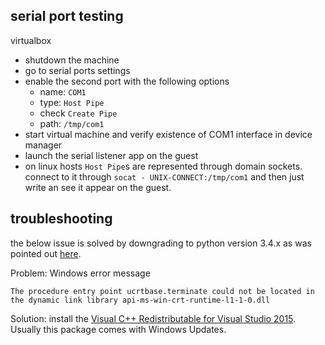 
serial port testing
-------------------

virtualbox
- shutdown the machine
- go to serial ports settings
- enable the second port with the following options
  - name: `COM1`
  - type: `Host Pipe`
  - check `Create Pipe`
  - path: `/tmp/com1`
- start virtual machine and verify existence of COM1 interface in device manager
- launch the serial listener app on the guest
- on linux hosts `Host Pipe`s are represented through domain sockets. connect to
  it through `socat - UNIX-CONNECT:/tmp/com1` and then just write an see it appear
  on the guest.


troubleshooting
---------------

the below issue is solved by downgrading to python version 3.4.x as was pointed out [here][2].

Problem: Windows error message
```
The procedure entry point ucrtbase.terminate could not be located in the dynamic link library api-ms-win-crt-runtime-l1-1-0.dll
```
Solution: install the [Visual C++ Redistributable for Visual Studio 2015][1]. Usually this package comes with Windows Updates.

[1]: https://www.microsoft.com/en-us/download/details.aspx?id=48145
[2]: https://github.com/pyinstaller/pyinstaller/issues/1566#issuecomment-146564554
